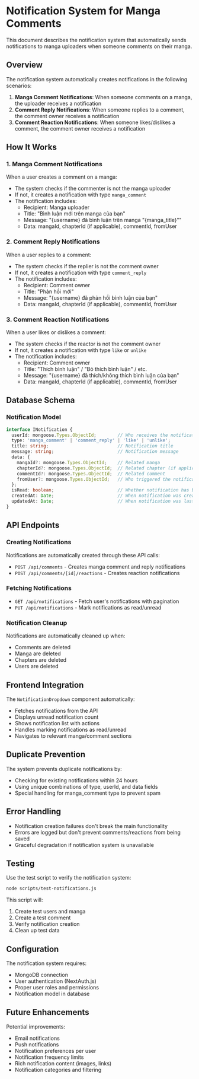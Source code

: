 # Notification System for Manga Comments

This document describes the notification system that automatically sends notifications to manga uploaders when someone comments on their manga.

## Overview

The notification system automatically creates notifications in the following scenarios:

1. **Manga Comment Notifications**: When someone comments on a manga, the uploader receives a notification
2. **Comment Reply Notifications**: When someone replies to a comment, the comment owner receives a notification
3. **Comment Reaction Notifications**: When someone likes/dislikes a comment, the comment owner receives a notification

## How It Works

### 1. Manga Comment Notifications

When a user creates a comment on a manga:

- The system checks if the commenter is not the manga uploader
- If not, it creates a notification with type `manga_comment`
- The notification includes:
  - Recipient: Manga uploader
  - Title: "Bình luận mới trên manga của bạn"
  - Message: "{username} đã bình luận trên manga "{manga_title}""
  - Data: mangaId, chapterId (if applicable), commentId, fromUser

### 2. Comment Reply Notifications

When a user replies to a comment:

- The system checks if the replier is not the comment owner
- If not, it creates a notification with type `comment_reply`
- The notification includes:
  - Recipient: Comment owner
  - Title: "Phản hồi mới"
  - Message: "{username} đã phản hồi bình luận của bạn"
  - Data: mangaId, chapterId (if applicable), commentId, fromUser

### 3. Comment Reaction Notifications

When a user likes or dislikes a comment:

- The system checks if the reactor is not the comment owner
- If not, it creates a notification with type `like` or `unlike`
- The notification includes:
  - Recipient: Comment owner
  - Title: "Thích bình luận" / "Bỏ thích bình luận" / etc.
  - Message: "{username} đã thích/không thích bình luận của bạn"
  - Data: mangaId, chapterId (if applicable), commentId, fromUser

## Database Schema

### Notification Model

```typescript
interface INotification {
  userId: mongoose.Types.ObjectId;        // Who receives the notification
  type: 'manga_comment' | 'comment_reply' | 'like' | 'unlike';
  title: string;                          // Notification title
  message: string;                        // Notification message
  data: {
    mangaId?: mongoose.Types.ObjectId;    // Related manga
    chapterId?: mongoose.Types.ObjectId;  // Related chapter (if applicable)
    commentId?: mongoose.Types.ObjectId;  // Related comment
    fromUser?: mongoose.Types.ObjectId;   // Who triggered the notification
  };
  isRead: boolean;                        // Whether notification has been read
  createdAt: Date;                        // When notification was created
  updatedAt: Date;                        // When notification was last updated
}
```

## API Endpoints

### Creating Notifications

Notifications are automatically created through these API calls:

- `POST /api/comments` - Creates manga comment and reply notifications
- `POST /api/comments/[id]/reactions` - Creates reaction notifications

### Fetching Notifications

- `GET /api/notifications` - Fetch user's notifications with pagination
- `PUT /api/notifications` - Mark notifications as read/unread

### Notification Cleanup

Notifications are automatically cleaned up when:

- Comments are deleted
- Manga are deleted
- Chapters are deleted
- Users are deleted

## Frontend Integration

The `NotificationDropdown` component automatically:

- Fetches notifications from the API
- Displays unread notification count
- Shows notification list with actions
- Handles marking notifications as read/unread
- Navigates to relevant manga/comment sections

## Duplicate Prevention

The system prevents duplicate notifications by:

- Checking for existing notifications within 24 hours
- Using unique combinations of type, userId, and data fields
- Special handling for manga_comment type to prevent spam

## Error Handling

- Notification creation failures don't break the main functionality
- Errors are logged but don't prevent comments/reactions from being saved
- Graceful degradation if notification system is unavailable

## Testing

Use the test script to verify the notification system:

```bash
node scripts/test-notifications.js
```

This script will:
1. Create test users and manga
2. Create a test comment
3. Verify notification creation
4. Clean up test data

## Configuration

The notification system requires:

- MongoDB connection
- User authentication (NextAuth.js)
- Proper user roles and permissions
- Notification model in database

## Future Enhancements

Potential improvements:

- Email notifications
- Push notifications
- Notification preferences per user
- Notification frequency limits
- Rich notification content (images, links)
- Notification categories and filtering

